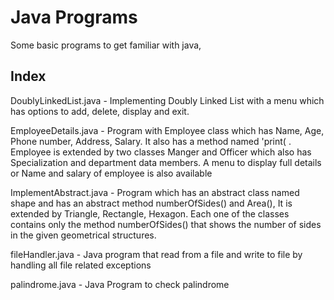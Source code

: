 
# Java Programs
Some basic programs to get familiar with java,


## Index
DoublyLinkedList.java - Implementing Doubly Linked List with a menu which has options to add, delete, display and exit.

EmployeeDetails.java - Program with Employee class which has Name, Age, Phone number, Address, Salary. It also has a method named 'print( . 
Employee is extended by two classes Manger and Officer which also has Specialization and department data members.
A menu to display full details or Name and salary of employee is also available

ImplementAbstract.java - Program which has an abstract class named shape and has an abstract method numberOfSides() and Area(),
It is extended by Triangle, Rectangle, Hexagon. Each one of the classes contains only the method
numberOfSides() that shows the number of sides in the given geometrical structures.

fileHandler.java - Java program that read from a file and write to file by handling all file related exceptions

palindrome.java - Java Program to check palindrome
